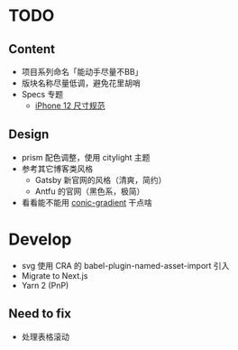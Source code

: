 # TODO

## Content
- 项目系列命名「能动手尽量不BB」
- 版块名称尽量低调，避免花里胡哨
- Specs 专题
  - [iPhone 12 尺寸规范](https://mp.weixin.qq.com/s?__biz=MzI3NTE3ODIwNw==&mid=2649697236&idx=1&sn=d261d1632cbeabcd635898d1b91e915f&chksm=f3133c64c464b5726dee803a54f13352534b510c145d17af5543749880cb3dbf336505039b82&mpshare=1&scene=23&srcid=12046YG57copUQNCfKcPSDGK&sharer_sharetime=1607048221528&sharer_shareid=50faa6f39b5c2a5570136b3643728a35%23rd)

## Design
- prism 配色调整，使用 citylight 主题
- 参考其它博客类风格
  - Gatsby 新官网的风格（清爽，简约）
  - Antfu 的官网（黑色系，极简）
- 看看能不能用 [conic-gradient](https://developer.mozilla.org/en-US/docs/Web/CSS/conic-gradient()) 干点啥

# Develop
- svg 使用 CRA 的 babel-plugin-named-asset-import 引入
- Migrate to Next.js
- Yarn 2 (PnP)

## Need to fix
- 处理表格滚动
